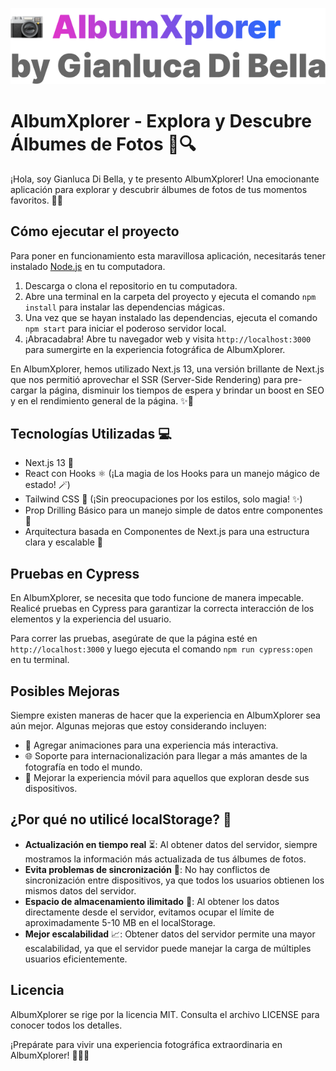 ![AlbumXplorer by Gianluca Di Bella](hero.png)

# AlbumXplorer - Explora y Descubre Álbumes de Fotos 📸🔍

¡Hola, soy Gianluca Di Bella, y te presento AlbumXplorer! Una emocionante aplicación para explorar y descubrir álbumes de fotos de tus momentos favoritos. 🌄🌞

## Cómo ejecutar el proyecto

Para poner en funcionamiento esta maravillosa aplicación, necesitarás tener instalado [Node.js](https://nodejs.org) en tu computadora.

1. Descarga o clona el repositorio en tu computadora.
2. Abre una terminal en la carpeta del proyecto y ejecuta el comando `npm install` para instalar las dependencias mágicas.
3. Una vez que se hayan instalado las dependencias, ejecuta el comando `npm start` para iniciar el poderoso servidor local.
4. ¡Abracadabra! Abre tu navegador web y visita `http://localhost:3000` para sumergirte en la experiencia fotográfica de AlbumXplorer.

En AlbumXplorer, hemos utilizado Next.js 13, una versión brillante de Next.js que nos permitió aprovechar el SSR (Server-Side Rendering) para pre-cargar la página, disminuir los tiempos de espera y brindar un boost en SEO y en el rendimiento general de la página. ✨💨

## Tecnologías Utilizadas 💻

- Next.js 13 🌟
- React con Hooks ⚛️ (¡La magia de los Hooks para un manejo mágico de estado! 🪄)
- Tailwind CSS 🎨 (¡Sin preocupaciones por los estilos, solo magia! ✨)
- Prop Drilling Básico para un manejo simple de datos entre componentes 🌈
- Arquitectura basada en Componentes de Next.js para una estructura clara y escalable 🌠

## Pruebas en Cypress

En AlbumXplorer, se necesita que todo funcione de manera impecable. Realicé pruebas en Cypress para garantizar la correcta interacción de los elementos y la experiencia del usuario.

Para correr las pruebas, asegúrate de que la página esté en `http://localhost:3000` y luego ejecuta el comando `npm run cypress:open` en tu terminal.

## Posibles Mejoras

Siempre existen maneras de hacer que la experiencia en AlbumXplorer sea aún mejor. Algunas mejoras que estoy considerando incluyen:

- 🚀 Agregar animaciones para una experiencia más interactiva.
- 🌐 Soporte para internacionalización para llegar a más amantes de la fotografía en todo el mundo.
- 🎯 Mejorar la experiencia móvil para aquellos que exploran desde sus dispositivos.

## ¿Por qué no utilicé localStorage? 🤔

- **Actualización en tiempo real** ⏳: Al obtener datos del servidor, siempre mostramos la información más actualizada de tus álbumes de fotos.
- **Evita problemas de sincronización** 🔄: No hay conflictos de sincronización entre dispositivos, ya que todos los usuarios obtienen los mismos datos del servidor.
- **Espacio de almacenamiento ilimitado** 💾: Al obtener los datos directamente desde el servidor, evitamos ocupar el límite de aproximadamente 5-10 MB en el localStorage.
- **Mejor escalabilidad** 📈: Obtener datos del servidor permite una mayor escalabilidad, ya que el servidor puede manejar la carga de múltiples usuarios eficientemente.


## Licencia

AlbumXplorer se rige por la licencia MIT. Consulta el archivo LICENSE para conocer todos los detalles.

¡Prepárate para vivir una experiencia fotográfica extraordinaria en AlbumXplorer! 🌄🌈🌞